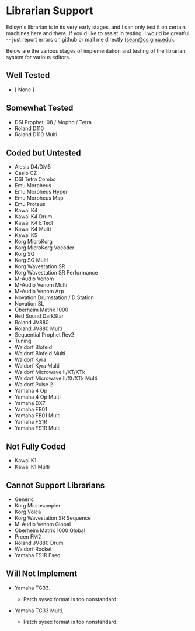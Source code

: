 # Librarian Support

Edisyn's librarian is in its very early stages, and I can only test it on certain machines here and there.  If you'd like to assist in testing, I would be greatful -- just report errors on github or mail me directly (sean@cs.gmu.edu).

Below are the various stages of implementation and testing of the librarian system for various editors.


## Well Tested

* [ None ]

## Somewhat Tested

* DSI Prophet '08 / Mopho / Tetra
* Roland D110
* Roland D110 Multi

## Coded but Untested

* Alesis D4/DM5
* Casio CZ
* DSI Tetra Combo
* Emu Morpheus
* Emu Morpheus Hyper
* Emu Morpheus Map
* Emu Proteus
* Kawai K4
* Kawai K4 Drum
* Kawai K4 Effect
* Kawai K4 Multi
* Kawai K5
* Korg MicroKorg
* Korg MicroKorg Vocoder
* Korg SG
* Korg SG Multi
* Korg Wavestation SR
* Korg Wavestation SR Performance
* M-Audio Venom
* M-Audio Venom Multi
* M-Audio Venom Arp
* Novation Drumstation / D Station
* Novation SL
* Oberheim Matrix 1000
* Red Sound DarkStar
* Roland JV880
* Roland JV880 Multi
* Sequential Prophet Rev2
* Tuning
* Waldorf Blofeld
* Waldorf Blofeld Multi
* Waldorf Kyra
* Waldorf Kyra Multi
* Waldorf Microwave II/XT/XTk
* Waldorf Microwave II/Xt/XTk Multi
* Waldorf Pulse 2
* Yamaha 4 Op
* Yamaha 4 Op Multi
* Yamaha DX7
* Yamaha FB01
* Yamaha FB01 Multi
* Yamaha FS1R
* Yamaha FS1R Multi

## Not Fully Coded

* Kawai K1
* Kawai K1 Multi

## Cannot Support Librarians 

* Generic
* Korg Microsampler
* Korg Volca
* Korg Wavestation SR Sequence
* M-Audio Venom Global
* Oberheim Matrix 1000 Global
* Preen FM2
* Roland JV880 Drum
* Waldorf Rocket
* Yamaha FS1R Fseq

## Will Not Implement

* Yamaha TG33.
  * Patch sysex format is too nonstandard.

* Yamaha TG33 Multi.
  * Patch sysex format is too nonstandard.

